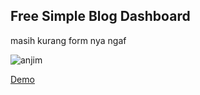 ## Free Simple Blog Dashboard

masih kurang form nya ngaf

<img src="https://i.ibb.co/F0HbwqK/anjim.png" alt="anjim" border="0">

<a href="https://goblog-dashboard.netlify.app">Demo</a>
